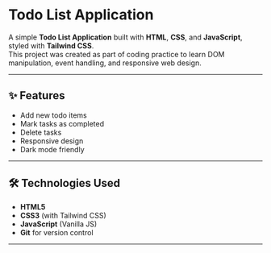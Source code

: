 # Todo List Application

A simple **Todo List Application** built with **HTML**, **CSS**, and **JavaScript**, styled with **Tailwind CSS**.  
This project was created as part of coding practice to learn DOM manipulation, event handling, and responsive web design.

---

## ✨ Features
- Add new todo items
- Mark tasks as completed
- Delete tasks
- Responsive design
- Dark mode friendly

---

## 🛠️ Technologies Used
- **HTML5**
- **CSS3** (with Tailwind CSS)
- **JavaScript** (Vanilla JS)
- **Git** for version control

---

